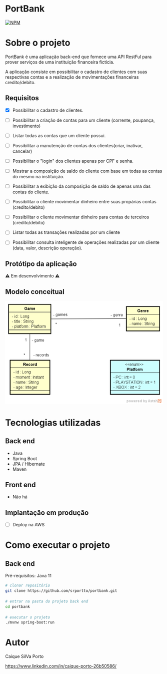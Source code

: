 # PortBank
[![NPM](https://img.shields.io/npm/l/react)](https://github.com/devsuperior/sds1-wmazoni/blob/master/LICENSE)

# Sobre o projeto



PortBank é uma aplicação back-end que fornece uma API RestFul para prover serviços de uma instituição financeira fictícia. 

A aplicação consiste em possibilitar o cadastro de clientes com suas respectivas contas e a realização de movimentações financeiras credito/debito.

## Requisitos
-[x] Possibilitar o cadastro de clientes. 
-[ ] Possibilitar a criação de contas para um cliente (corrente, poupança, investimento)
-[ ] Listar todas as contas que um cliente possui.
-[ ] Possibilitar a manutenção de contas dos clientes(criar, inativar, cancelar)
-[ ] Possibilitar o "login" dos clientes apenas por CPF e senha.
-[ ] Mostrar a composição de saldo do cliente com base em todas as contas do mesmo na instituição.
-[ ] Possibilitar a exibição da composição de saldo de apenas uma das contas do cliente.
-[ ] Possibilitar o cliente movimentar dinheiro entre suas propárias contas (credito/debito) 
-[ ] Possibilitar o cliente movimentar dinheiro para contas de terceiros (credito/debito)
-[ ] Listar todas as transações realizadas por um cliente
-[ ] Possibilitar consulta inteligente de operações realizadas por um cliente (data, valor, descrição operação).




## Protótipo da aplicação
 ⚠ Em desenvolvimento ⚠


## Modelo conceitual
![Modelo Conceitual](https://github.com/acenelio/assets/raw/main/sds1/modelo-conceitual.png)

# Tecnologias utilizadas
## Back end
- Java
- Spring Boot
- JPA / Hibernate
- Maven
## Front end
- Não há 

## Implantação em produção
- [ ] Deploy na AWS 


# Como executar o projeto

## Back end
Pré-requisitos: Java 11

```bash
# clonar repositório
git clone https://github.com/srportto/portbank.git

# entrar na pasta do projeto back end
cd portbank

# executar o projeto
./mvnw spring-boot:run
```



# Autor

Caique SilVa Porto

https://www.linkedin.com/in/caique-porto-26b50586/